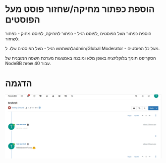# הוספת כפתור מחיקה/שחזור פוסט מעל הפוסטים

הוספת כפתור מעל הפוסטים ,לפוסט רגיל - כפתור למחיקה, לפוסט מחוק - כפתור לשחזור.

למשתמש רגיל - מעל הפוסטים שלו. לadmin/Global Moderator - מעל כל הפוסטים.

הסקריפט תומך בלוקליזציה באופן מלא ומובנה באמצעות מערכת השפה המובנית של NodeBB עבור 40 שפות.

# הדגמה

![demo](./demo.gif)
